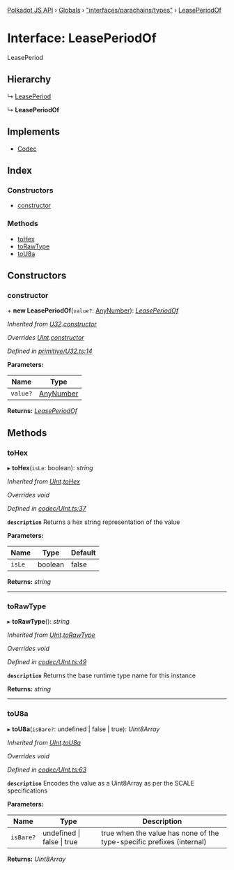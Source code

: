 [Polkadot JS API](../README.md) › [Globals](../globals.md) › ["interfaces/parachains/types"](../modules/_interfaces_parachains_types_.md) › [LeasePeriodOf](_interfaces_parachains_types_.leaseperiodof.md)

# Interface: LeasePeriodOf

LeasePeriod

## Hierarchy

  ↳ [LeasePeriod](_interfaces_parachains_types_.leaseperiod.md)

  ↳ **LeasePeriodOf**

## Implements

* [Codec](_types_.codec.md)

## Index

### Constructors

* [constructor](_interfaces_parachains_types_.leaseperiodof.md#constructor)

### Methods

* [toHex](_interfaces_parachains_types_.leaseperiodof.md#tohex)
* [toRawType](_interfaces_parachains_types_.leaseperiodof.md#torawtype)
* [toU8a](_interfaces_parachains_types_.leaseperiodof.md#tou8a)

## Constructors

###  constructor

\+ **new LeasePeriodOf**(`value?`: [AnyNumber](../modules/_types_.md#anynumber)): *[LeasePeriodOf](_interfaces_parachains_types_.leaseperiodof.md)*

*Inherited from [U32](../classes/_primitive_u32_.u32.md).[constructor](../classes/_primitive_u32_.u32.md#constructor)*

*Overrides [UInt](../classes/_codec_uint_.uint.md).[constructor](../classes/_codec_uint_.uint.md#constructor)*

*Defined in [primitive/U32.ts:14](https://github.com/polkadot-js/api/blob/2c44b5ca8a/packages/types/src/primitive/U32.ts#L14)*

**Parameters:**

Name | Type |
------ | ------ |
`value?` | [AnyNumber](../modules/_types_.md#anynumber) |

**Returns:** *[LeasePeriodOf](_interfaces_parachains_types_.leaseperiodof.md)*

## Methods

###  toHex

▸ **toHex**(`isLe`: boolean): *string*

*Inherited from [UInt](../classes/_codec_uint_.uint.md).[toHex](../classes/_codec_uint_.uint.md#tohex)*

*Overrides void*

*Defined in [codec/UInt.ts:37](https://github.com/polkadot-js/api/blob/2c44b5ca8a/packages/types/src/codec/UInt.ts#L37)*

**`description`** Returns a hex string representation of the value

**Parameters:**

Name | Type | Default |
------ | ------ | ------ |
`isLe` | boolean | false |

**Returns:** *string*

___

###  toRawType

▸ **toRawType**(): *string*

*Inherited from [UInt](../classes/_codec_uint_.uint.md).[toRawType](../classes/_codec_uint_.uint.md#torawtype)*

*Overrides void*

*Defined in [codec/UInt.ts:49](https://github.com/polkadot-js/api/blob/2c44b5ca8a/packages/types/src/codec/UInt.ts#L49)*

**`description`** Returns the base runtime type name for this instance

**Returns:** *string*

___

###  toU8a

▸ **toU8a**(`isBare?`: undefined | false | true): *Uint8Array*

*Inherited from [UInt](../classes/_codec_uint_.uint.md).[toU8a](../classes/_codec_uint_.uint.md#tou8a)*

*Overrides void*

*Defined in [codec/UInt.ts:63](https://github.com/polkadot-js/api/blob/2c44b5ca8a/packages/types/src/codec/UInt.ts#L63)*

**`description`** Encodes the value as a Uint8Array as per the SCALE specifications

**Parameters:**

Name | Type | Description |
------ | ------ | ------ |
`isBare?` | undefined &#124; false &#124; true | true when the value has none of the type-specific prefixes (internal)  |

**Returns:** *Uint8Array*
